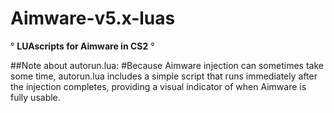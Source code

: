 
# Aimware-v5.x-luas 

                                  
° **LUAscripts for Aimware in CS2** °


##Note about autorun.lua: #Because Aimware injection can sometimes take some time, autorun.lua includes a simple script that runs immediately after the injection completes, providing a visual indicator of when Aimware is fully usable.

